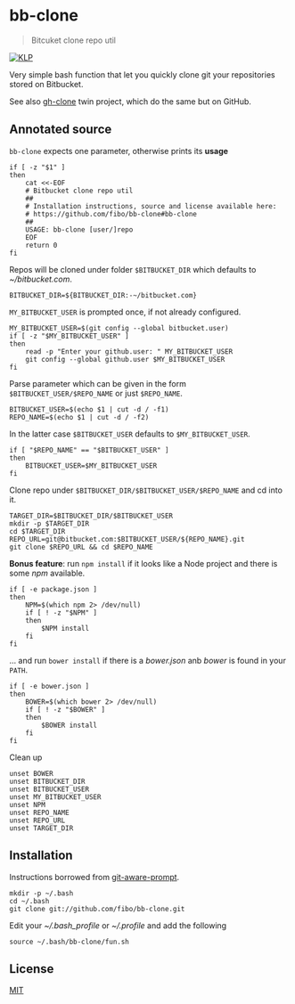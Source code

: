 # bb-clone

> Bitcuket clone repo util

[![KLP](https://img.shields.io/badge/kiss-literate-orange.svg)](http://g14n.info/kiss-literate-programming)

Very simple bash function that let you quickly clone git your repositories stored on Bitbucket.

See also [gh-clone](http://g14n.info/gh-clone) twin project, which do the same but on GitHub.

## Annotated source

`bb-clone` expects one parameter, otherwise prints its **usage**

    if [ -z "$1" ]
    then
    	cat <<-EOF
    	# Bitbucket clone repo util
    	##
    	# Installation instructions, source and license available here:
    	# https://github.com/fibo/bb-clone#bb-clone
    	##
    	USAGE: bb-clone [user/]repo
    	EOF
    	return 0
    fi

Repos will be cloned under folder `$BITBUCKET_DIR` which defaults to *~/bitbucket.com*.

    BITBUCKET_DIR=${BITBUCKET_DIR:-~/bitbucket.com}

`MY_BITBUCKET_USER` is prompted once, if not already configured.

    MY_BITBUCKET_USER=$(git config --global bitbucket.user)
    if [ -z "$MY_BITBUCKET_USER" ]
    then
    	read -p "Enter your github.user: " MY_BITBUCKET_USER
    	git config --global github.user $MY_BITBUCKET_USER
    fi

Parse parameter which can be given in the form `$BITBUCKET_USER/$REPO_NAME` or just `$REPO_NAME`.

    BITBUCKET_USER=$(echo $1 | cut -d / -f1)
    REPO_NAME=$(echo $1 | cut -d / -f2)

In the latter case `$BITBUCKET_USER` defaults to `$MY_BITBUCKET_USER`.

    if [ "$REPO_NAME" == "$BITBUCKET_USER" ]
    then
    	BITBUCKET_USER=$MY_BITBUCKET_USER
    fi

Clone repo under `$BITBUCKET_DIR/$BITBUCKET_USER/$REPO_NAME` and cd into it.

    TARGET_DIR=$BITBUCKET_DIR/$BITBUCKET_USER
    mkdir -p $TARGET_DIR
    cd $TARGET_DIR
    REPO_URL=git@bitbucket.com:$BITBUCKET_USER/${REPO_NAME}.git
    git clone $REPO_URL && cd $REPO_NAME

**Bonus feature**: run `npm install` if it looks like a Node project and there is some *npm* available.

    if [ -e package.json ]
    then
    	NPM=$(which npm 2> /dev/null)
    	if [ ! -z "$NPM" ]
    	then
    		$NPM install
    	fi
    fi

… and run `bower install` if  there is a *bower.json* anb *bower* is found in your `PATH`.

    if [ -e bower.json ]
    then
    	BOWER=$(which bower 2> /dev/null)
    	if [ ! -z "$BOWER" ]
    	then
    		$BOWER install
    	fi
    fi

Clean up

    unset BOWER
    unset BITBUCKET_DIR
    unset BITBUCKET_USER
    unset MY_BITBUCKET_USER
    unset NPM
    unset REPO_NAME
    unset REPO_URL
    unset TARGET_DIR

## Installation

Instructions borrowed from [git-aware-prompt](https://github.com/jimeh/git-aware-prompt#installation).

```
mkdir -p ~/.bash
cd ~/.bash
git clone git://github.com/fibo/bb-clone.git
```

Edit your *~/.bash_profile* or *~/.profile* and add the following

```
source ~/.bash/bb-clone/fun.sh
```

## License

[MIT](http://g14n.info/mit-license)

